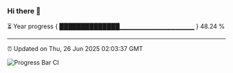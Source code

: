 ### Hi there 👋

⏳ Year progress { ██████████████▁▁▁▁▁▁▁▁▁▁▁▁▁▁▁▁ } 48.24 %

---

⏰ Updated on Thu, 26 Jun 2025 02:03:37 GMT

![Progress Bar CI](https://github.com/ZhaoGui/ZhaoGui/workflows/Progress%20Bar%20CI/badge.svg)
